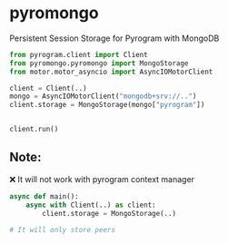 # pyromongo
Persistent Session Storage for Pyrogram with MongoDB

```python
from pyrogram.client import Client
from pyromongo.pyromongo import MongoStorage
from motor.motor_asyncio import AsyncIOMotorClient

client = Client(..)
mongo = AsyncIOMotorClient("mongodb+srv://..")
client.storage = MongoStorage(mongo["pyrogram"])


client.run()
```

## Note:
  ❌ It will not work with pyrogram context manager  
   ```python
   async def main():
       async with Client(..) as client:
           client.storage = MongoStorage(..)
   
   # It will only store peers
   ```

